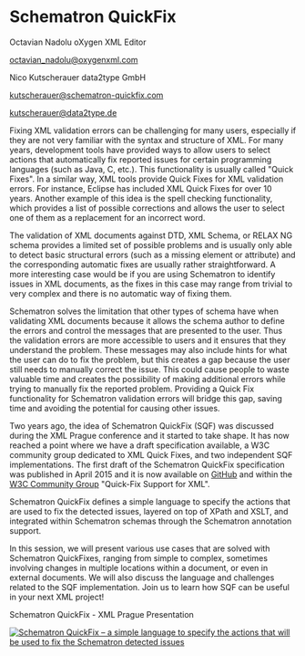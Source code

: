 # Schematron QuickFix

Octavian Nadolu
oXygen XML Editor

octavian_nadolu@oxygenxml.com

Nico Kutscherauer
data2type GmbH

kutscherauer@schematron-quickfix.com

kutscherauer@data2type.de

Fixing XML validation errors can be challenging for many users, especially if they are not very familiar with the syntax and structure of XML. For many years, development tools have provided ways to allow users to select actions that automatically fix reported issues for certain programming languages (such as Java, C, etc.). This functionality is usually called "Quick Fixes". In a similar way, XML tools provide Quick Fixes for XML validation errors. For instance, Eclipse has included XML Quick Fixes for over 10 years. Another example of this idea is the spell checking functionality, which provides a list of possible corrections and allows the user to select one of them as a replacement for an incorrect word.

The validation of XML documents against DTD, XML Schema, or RELAX NG schema provides a limited set of possible problems and is usually only able to detect basic structural errors (such as a missing element or attribute) and the corresponding automatic fixes are usually rather straightforward. A more interesting case would be if you are using Schematron to identify issues in XML documents, as the fixes in this case may range from trivial to very complex and there is no automatic way of fixing them.

Schematron solves the limitation that other types of schema have when validating XML documents because it allows the schema author to define the errors and control the messages that are presented to the user. Thus the validation errors are more accessible to users and it ensures that they understand the problem. These messages may also include hints for what the user can do to fix the problem, but this creates a gap because the user still needs to manually correct the issue. This could cause people to waste valuable time and creates the possibility of making additional errors while trying to manually fix the reported problem. Providing a Quick Fix functionality for Schematron validation errors will bridge this gap, saving time and avoiding the potential for causing other issues.

Two years ago, the idea of Schematron QuickFix (SQF) was discussed during the XML Prague conference and it started to take shape. It has now reached a point where we have a draft specification available, a W3C community group dedicated to XML Quick Fixes, and two independent SQF implementations. The first draft of the Schematron QuickFix specification was published in April 2015 and it is now available on 
[GitHub](http://schematron-quickfix.github.io/sqf) and within the 
[W3C Community Group](https://www.w3.org/community/quickfix/) "Quick-Fix Support for XML".

Schematron QuickFix defines a simple language to specify the actions that are used to fix the detected issues, layered on top of XPath and XSLT, and integrated within Schematron schemas through the Schematron annotation support.

In this session, we will present various use cases that are solved with Schematron QuickFixes, ranging from simple to complex, sometimes involving changes in multiple locations within a document, or even in external documents. We will also discuss the language and challenges related to the SQF implementation. Join us to learn how SQF can be useful in your next XML project!

Schematron QuickFix - XML Prague Presentation

[![Schematron QuickFix – a simple language to specify the actions that will be used to fix the Schematron detected issues](https://img.youtube.com/vi/RLMc0B0di5s/1.jpg "Schematron QuickFix - XML Prague Presentation")](https://www.youtube.com/watch?v=RLMc0B0di5s)

